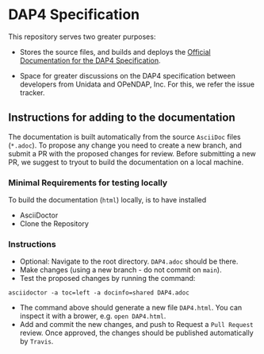 # DAP4 Specification

This repository serves two greater purposes:

- Stores the source files, and builds and deploys the [Official Documentation for the DAP4 Specification](https://opendap.github.io/dap4-specification/DAP4.html). 

- Space for greater discussions on the DAP4 specification between developers from Unidata and OPeNDAP, Inc. For this, we refer the issue tracker.


## Instructions for adding to the documentation

The documentation is built automatically from the source `AsciiDoc` files (`*.adoc`). To propose any change you need to create a new branch, and submit a PR with the proposed changes for review. Before submitting a new PR, we suggest to tryout to build the documentation on a local machine.


### Minimal Requirements for testing locally
To build the documentation (`html`) locally, is to have installed
- AsciiDoctor
- Clone the Repository

### Instructions
- Optional: Navigate to the root directory. `DAP4.adoc` should be there.
- Make changes (using a new branch - do not commit on `main`).
- Test the proposed changes by running the command:
```
asciidoctor -a toc=left -a docinfo=shared DAP4.adoc
````
- The command above should generate a new file `DAP4.html`. You can inspect it with a brower, e.g. `open DAP4.html`.
- Add and commit the new changes, and push to Request a `Pull Request` review. Once approved, the changes should be published automatically by `Travis`.

